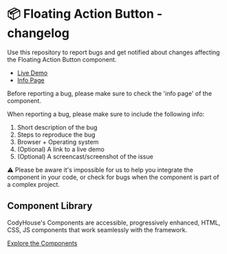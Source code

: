 # 📦 Floating Action Button - changelog

Use this repository to report bugs and get notified about changes affecting the Floating Action Button component.

- [Live Demo](https://codyhouse.co/ds/components/app/floating-action-button)
- [Info Page](https://codyhouse.co/ds/components/info/floating-action-button)

Before reporting a bug, please make sure to check the 'info page' of the component. 

When reporting a bug, please make sure to include the following info:

1. Short description of the bug
2. Steps to reproduce the bug
3. Browser + Operating system
4. (Optional) A link to a live demo
5. (Optional) A screencast/screenshot of the issue

⚠️ Please be aware it's impossible for us to help you integrate the component in your code, or check for bugs when the component is part of a complex project.

## Component Library

CodyHouse's Components are accessible, progressively enhanced, HTML, CSS, JS components that work seamlessly with the framework.

[Explore the Components](https://codyhouse.co/ds/components)

